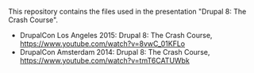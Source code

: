 This repository contains the files used in the presentation "Drupal 8: The Crash Course". 

* DrupalCon Los Angeles 2015: Drupal 8: The Crash Course, https://www.youtube.com/watch?v=8vwC_01KFLo
* DrupalCon Amsterdam 2014: Drupal 8: The Crash Course, https://www.youtube.com/watch?v=tmT6CATUWbk
